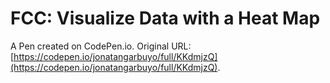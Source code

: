 # FCC: Visualize Data with a Heat Map

A Pen created on CodePen.io. Original URL: [https://codepen.io/jonatangarbuyo/full/KKdmjzQ](https://codepen.io/jonatangarbuyo/full/KKdmjzQ).


